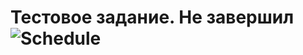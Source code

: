 # Тестовое задание. Не завершил![Schedule](https://github.com/ArturSizov/Schedule-WPF/assets/104059269/6efb16f0-5a6f-4bd9-8e8a-76fe32ab2cf2)
